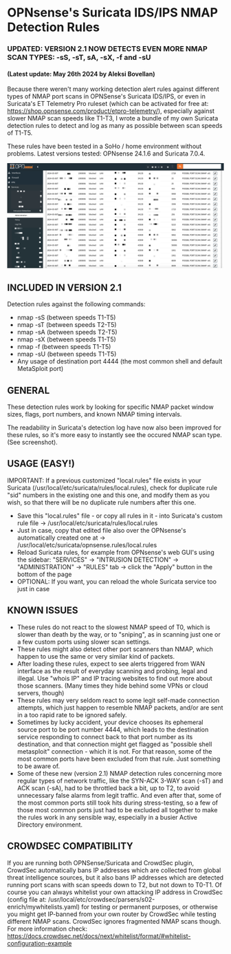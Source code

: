 # OPNsense's Suricata IDS/IPS NMAP Detection Rules
### UPDATED: VERSION 2.1 NOW DETECTS EVEN MORE NMAP SCAN TYPES: -sS, -sT, sA, -sX, -f and -sU
#### (Latest update: May 26th 2024 by Aleksi Bovellan)

Because there weren't many working detection alert rules against different types of NMAP port scans in OPNSense's Suricata IDS/IPS, or even in Suricata's ET Telemetry Pro ruleset (which can be activated for free at: https://shop.opnsense.com/product/etpro-telemetry/), especially against slower NMAP scan speeds like T1-T3, I wrote a bundle of my own Suricata detection rules to detect and log as many as possible between scan speeds of T1-T5.

These rules have been tested in a SoHo / home environment without problems. Latest versions tested: OPNsense 24.1.6 and Suricata 7.0.4.

![screenshot](suricata.png)

## INCLUDED IN VERSION 2.1

Detection rules against the following commands:

- nmap -sS (between speeds T1-T5)
- nmap -sT (between speeds T2-T5)
- nmap -sA (between speeds T2-T5)
- nmap -sX (between speeds T1-T5)
- nmap -f (between speeds T1-T5)
- nmap -sU (between speeds T1-T5)
- Any usage of destination port 4444 (the most common shell and default MetaSploit port)

## GENERAL

These detection rules work by looking for specific NMAP packet window sizes, flags, port numbers, and known NMAP timing intervals.

The readability in Suricata's detection log have now also been improved for these rules, so it's more easy to instantly see the occured NMAP scan type. (See screenshot).

## USAGE (EASY!)

IMPORTANT: If a previous customized "local.rules" file exists in your Suricata (/usr/local/etc/suricata/rules/local.rules), check for duplicate rule "sid" numbers in the existing one and this one, and modify them as you wish, so that there will be no duplicate rule numbers after this one.

- Save this "local.rules" file - or copy all rules in it - into Suricata's custom rule file -> /usr/local/etc/suricata/rules/local.rules
- Just in case, copy that edited file also over the OPNsense's automatically created one at -> /usr/local/etc/suricata/opnsense.rules/local.rules
- Reload Suricata rules, for example from OPNsense's web GUI's using the sidebar: "SERVICES" -> "INTRUSION DETECTION" -> "ADMINISTRATION" -> "RULES" tab -> click the "Apply" button in the bottom of the page
- OPTIONAL: If you want, you can reload the whole Suricata service too just in case

## KNOWN ISSUES

- These rules do not react to the slowest NMAP speed of T0, which is slower than death by the way, or to "sniping", as in scanning just one or a few custom ports using slower scan settings.
- These rules might also detect other port scanners than NMAP, which happen to use the same or very similar kind of packets.
- After loading these rules, expect to see alerts triggered from WAN interface as the result of everyday scanning and probing, legal and illegal. Use "whois IP" and IP tracing websites to find out more about those scanners. (Many times they hide behind some VPNs or cloud servers, though)
- These rules may very seldom react to some legit self-made connection attempts, which just happen to resemble NMAP packets, and/or are sent in a too rapid rate to be ignored safely.
- Sometimes by lucky accident, your device chooses its ephemeral source port to be port number 4444, which leads to the destination service responding to connect back to that port number as its destination, and that connection might get flagged as "possible shell metasploit" connection - which it is not. For that reason, some of the most common ports have been excluded from that rule. Just something to be aware of.
- Some of these new (version 2.1) NMAP detection rules concerning more regular types of network traffic, like the SYN-ACK 3-WAY scan (-sT) and ACK scan (-sA), had to be throttled back a bit, up to T2, to avoid unnecessary false alarms from legit traffic. And even after that, some of the most common ports still took hits during stress-testing, so a few of those most common ports just had to be excluded all together to make the rules work in any sensible way, especially in a busier Active Directory environment.

## CROWDSEC COMPATIBILITY

If you are running both OPNSense/Suricata and CrowdSec plugin, CrowdSec automatically bans IP addresses which are collected from global threat intelligence sources, but it also bans IP addresses which are detected running port scans with scan speeds down to T2, but not down to T0-T1. Of course you can always whitelist your own attacking IP address in CrowdSec (config file at: /usr/local/etc/crowdsec/parsers/s02-enrich/mywhitelists.yaml) for testing or permanent purposes, or otherwise you might get IP-banned from your own router by CrowdSec while testing different NMAP scans. CrowdSec ignores fragmented NMAP scans though. For more information check: https://docs.crowdsec.net/docs/next/whitelist/format/#whitelist-configuration-example
